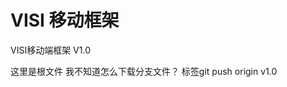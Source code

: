 # VISI 移动框架
VISI移动端框架 V1.0


这里是根文件 我不知道怎么下载分支文件？
标签git push origin v1.0         
                   